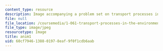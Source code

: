 ```yaml
---
content_type: resource
description: Image accompanying a problem set on transport processes in the environment.
file: null
file_location: /coursemedia/1-061-transport-processes-in-the-environment-fall-2008/60cf7946138801978eaf9f0f1cdb6aab_anim1.jpg
file_type: image/jpeg
resourcetype: Image
title: anim1
uid: 60cf7946-1388-0197-8eaf-9f0f1cdb6aab
---
```

